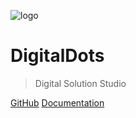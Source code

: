 ![logo](../_images/logo.png)

# DigitalDots

> Digital Solution Studio

[GitHub](https://github.com/amrita-panda/docsify-githubpage-documentation.git)
[Documentation](#digitaldots)
